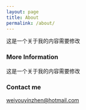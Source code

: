 ```yaml
---
layout: page
title: About
permalink: /about/
---
```


这是一个关于我的内容需要修改

### More Information

这是一个关于我的内容需要修改

### Contact me

[weiyouyinzhen@hotmail.com](mailto:weiyouyinzhen@hotmail.com)
